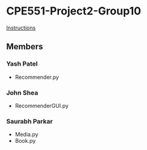 # CPE551-Project2-Group10

[Instructions](./Project-2.pdf)

## Members 

### Yash Patel  
- Recommender.py


### John Shea
- RecommenderGUI.py

### Saurabh Parkar
- Media.py 
- Book.py
